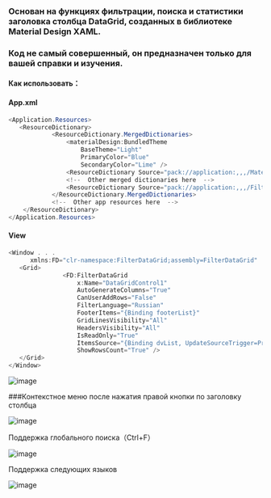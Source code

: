 ### Основан на функциях фильтрации, поиска и статистики заголовка столбца DataGrid, созданных в библиотеке Material Design XAML.
### Код не самый совершенный, он предназначен только для вашей справки и изучения.

#### Как использовать：
#### App.xml 

```C# 
<Application.Resources>
   <ResourceDictionary>
            <ResourceDictionary.MergedDictionaries>
                <materialDesign:BundledTheme
                    BaseTheme="Light"
                    PrimaryColor="Blue"
                    SecondaryColor="Lime" />
                <ResourceDictionary Source="pack://application:,,,/MaterialDesignThemes.Wpf;component/Themes/MaterialDesignTheme.Defaults.xaml" />
                <!--  Other merged dictionaries here  -->
                <ResourceDictionary Source="pack://application:,,,/FilterDataGrid;component/Themes/Generic.xaml" />
            </ResourceDictionary.MergedDictionaries>
            <!--  Other app resources here  -->
    </ResourceDictionary>
</Application.Resources>
``` 
#### View
 ```C#   
 <Window . . .
       xmlns:FD="clr-namespace:FilterDataGrid;assembly=FilterDataGrid"
    <Grid>
                <FD:FilterDataGrid
                    x:Name="DataGridControl1"
                    AutoGenerateColumns="True"
                    CanUserAddRows="False"
                    FilterLanguage="Russian"
                    FooterItems="{Binding footerList}"
                    GridLinesVisibility="All"
                    HeadersVisibility="All"
                    IsReadOnly="True"
                    ItemsSource="{Binding dvList, UpdateSourceTrigger=PropertyChanged}"
                    ShowRowsCount="True" />
    </Grid>
</Window>
```

![image](https://user-images.githubusercontent.com/62784658/235885521-db6fe5db-89d4-4f99-a823-4a5c2d476e78.png)


###Контекстное меню после нажатия правой кнопки по заголовку столбца

![image](https://user-images.githubusercontent.com/62784658/235885961-32bb89f4-64e0-4133-857a-d0f26cc1da6f.png)

Поддержка глобального поиска（Ctrl+F）

![image](https://user-images.githubusercontent.com/62784658/235886930-abdd0273-ce5c-4bb7-b6d1-aaf320b79bed.png)

Поддержка следующих языков

![image](https://user-images.githubusercontent.com/73624088/225267641-91bd956f-8819-4e71-9395-4d0e134be6b8.png)


